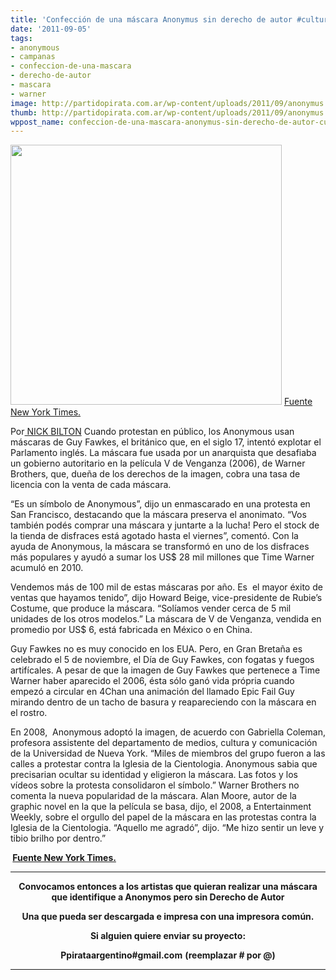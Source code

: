 ```yaml
---
title: 'Confección de una máscara Anonymus sin derecho de autor #culturas2011'
date: '2011-09-05'
tags:
- anonymous
- campanas
- confeccion-de-una-mascara
- derecho-de-autor
- mascara
- warner
image: http://partidopirata.com.ar/wp-content/uploads/2011/09/anonymus.jpg
thumb: http://partidopirata.com.ar/wp-content/uploads/2011/09/anonymus.jpg
wppost_name: confeccion-de-una-mascara-anonymus-sin-derecho-de-autor-culturas2011
---
```


<a href="http://partidopirata.com.ar/wp-content/uploads/2011/09/anonymus.jpg"><img class="aligncenter size-full wp-image-1760" title="anonymus" src="http://partidopirata.com.ar/wp-content/uploads/2011/09/anonymus.jpg" alt="" width="434" height="416" /></a>
<a href="https://www.nytimes.com/2011/08/29/technology/masked-anonymous-protesters-aid-time-warners-profits.html?_r=1&amp;ref=timewarnerinc" target="_blank">Fuente New York Times.</a>

Por<a class="meta-per" title="More Articles by Nick Bilton" href="http://topics.nytimes.com/top/reference/timestopics/people/b/nick_bilton/index.html?inline=nyt-per" rel="author"> NICK BILTON</a>
Cuando protestan en público, los Anonymous usan máscaras de Guy Fawkes, el británico que, en el siglo 17, intentó explotar el Parlamento inglés. La máscara fue usada por un anarquista que desafiaba un gobierno autoritario en la película V de Venganza (2006), de Warner Brothers, que, dueña de los derechos de la imagen, cobra una tasa de licencia con la venta de cada máscara.

“Es un símbolo de Anonymous”, dijo un enmascarado en una protesta en San Francisco, destacando que la máscara preserva el anonimato. “Vos también podés comprar una máscara y juntarte a la lucha! Pero el stock de la tienda de disfraces está agotado hasta el viernes”, comentó. Con la ayuda de Anonymous, la máscara se transformó en uno de los disfraces más populares y ayudó a sumar los US$ 28 mil millones que Time Warner acumuló en 2010.

Vendemos más de 100 mil de estas máscaras por año. Es  el mayor éxito de ventas que hayamos tenido”, dijo Howard Beige, vice-presidente de Rubie’s Costume, que produce la máscara. “Solíamos vender cerca de 5 mil unidades de los otros modelos.” La máscara de V de Venganza, vendida en promedio por US$ 6, está fabricada en México o en China.

Guy Fawkes no es muy conocido en los EUA. Pero, en Gran Bretaña es celebrado el 5 de noviembre, el Día de Guy Fawkes, con fogatas y fuegos artifícales.
A pesar de que la imagen de Guy Fawkes que pertenece a Time Warner haber aparecido el 2006, ésta sólo ganó vida própria cuando empezó a circular en 4Chan una animación del llamado Epic Fail Guy mirando dentro de un tacho de basura y reapareciendo con la máscara en el rostro.

En 2008,  Anonymous adoptó la imagen, de acuerdo con Gabriella Coleman, profesora assistente del departamento de medios, cultura y comunicación de la Universidad de Nueva York. “Miles de miembros del grupo fueron a las calles a protestar contra la Iglesia de la Cientologia. Anonymous sabia que precisarian ocultar su identidad y eligieron la máscara. Las fotos y los vídeos sobre la protesta consolidaron el símbolo.” Warner Brothers no comenta la nueva popularidad de la máscara.
Alan Moore, autor de la graphic novel en la que la película se basa, dijo, el 2008, a Entertainment Weekly, sobre el orgullo del papel de la máscara en las protestas contra la Iglesia de la Cientologia. “Aquello me agradó”, dijo. “Me hizo sentir un leve y tibio brilho por dentro.”

<strong> <a href="https://www.nytimes.com/2011/08/29/technology/masked-anonymous-protesters-aid-time-warners-profits.html?_r=1&amp;ref=timewarnerinc" target="_blank">Fuente New York Times.</a></strong>

<hr />
<p style="text-align: center;"><strong>Convocamos entonces a los artistas que quieran realizar una máscara que identifique a Anonymos pero sin Derecho de Autor</strong></p>
<p style="text-align: center;"><strong>Una que pueda ser descargada e impresa con una impresora común.</strong></p>
<p style="text-align: center;"><strong>Si alguien quiere enviar su proyecto:</strong></p>
<p style="text-align: center;"><strong>Ppirataargentino#gmail.com</strong>
<strong> (reemplazar # por @)</strong></p>


<hr />
